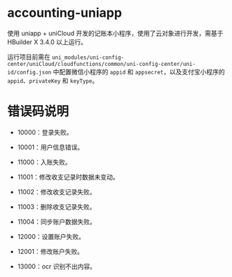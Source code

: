 # accounting-uniapp
使用 uniapp + uniCloud 开发的记账本小程序，使用了云对象进行开发，需基于 HBuilder X 3.4.0 以上运行。

运行项目前需在 `uni_modules/uni-config-center/uniCloud/cloudfunctions/common/uni-config-center/uni-id/config.json` 中配置微信小程序的 `appid` 和 `appsecret`，以及支付宝小程序的 `appid`、`privateKey` 和 `keyType`。

# 错误码说明
- 10000：登录失败。
- 10001：用户信息错误。

- 11000：入账失败。
- 11001：修改收支记录时数据未变动。
- 11002：修改收支记录失败。
- 11003：删除收支记录失败。
- 11004：同步账户数据失败。

- 12000：设置账户失败。
- 12001：修改账户失败。

- 13000：ocr 识别不出内容。
